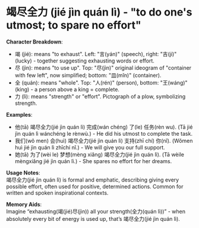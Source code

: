 # **竭尽全力 (jié jìn quán lì) - "to do one's utmost; to spare no effort"**

**Character Breakdown**:  
- 竭 (jié): means "to exhaust". Left: "言(yán)" (speech), right: "吉(jí)" (lucky) - together suggesting exhausting words or effort.  
- 尽 (jìn): means "to use up". Top: "尽(jìn)" original ideogram of "container with few left", now simplified; bottom: "皿(mǐn)" (container).  
- 全 (quán): means "whole". Top: "人(rén)" (person), bottom: "王(wáng)" (king) - a person above a king = complete.  
- 力 (lì): means "strength" or "effort". Pictograph of a plow, symbolizing strength.

**Examples**:  
- 他(tā) 竭尽全力(jié jìn quán lì) 完成(wán chéng) 了(le) 任务(rèn wu). (Tā jié jìn quán lì wánchéng le rènwù.) - He did his utmost to complete the task.  
- 我们(wǒ men) 会(huì) 竭尽全力(jié jìn quán lì) 支持(zhī chí) 你(nǐ). (Wǒmen huì jié jìn quán lì zhīchí nǐ.) - We will give you our full support.  
- 她(tā) 为了(wèi le) 梦想(mèng xiǎng) 竭尽全力(jié jìn quán lì). (Tā wèile mèngxiǎng jié jìn quán lì.) - She spares no effort for her dreams.

**Usage Notes**:  
竭尽全力(jié jìn quán lì) is formal and emphatic, describing giving every possible effort, often used for positive, determined actions. Common for written and spoken inspirational contexts.

**Memory Aids**:  
Imagine “exhausting(竭(jié)尽(jìn)) all your strength(全力(quán lì))” - when absolutely every bit of energy is used up, that’s 竭尽全力(jié jìn quán lì).